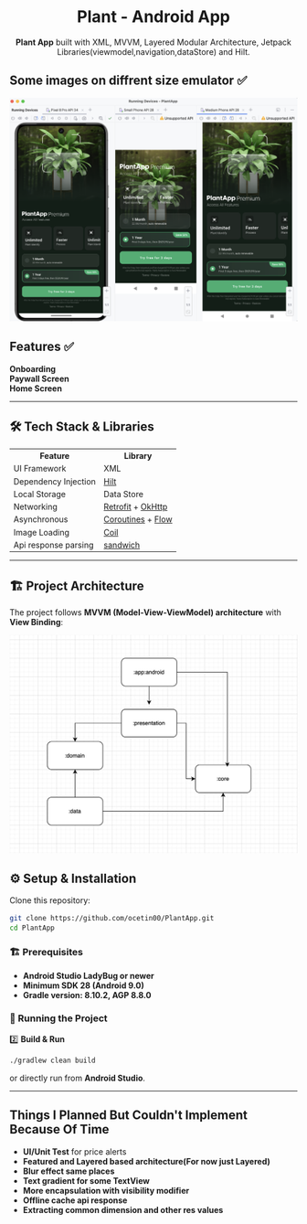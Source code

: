 <!-- README.md -->

<h1 align="center">Plant - Android App</h1>
<p align="center"> <strong>Plant App</strong> built with XML, MVVM, Layered Modular Architecture, Jetpack Libraries(viewmodel,navigation,dataStore) and Hilt.</p>

## Some images on diffrent size emulator ✅ 
![img1](https://github.com/ocetin00/temp/blob/main/Screenshot%202025-02-10%20at%2003.37.26.png)


## Features ✅ 

 <strong>Onboarding</strong><br>
 <strong>Paywall Screen</strong><br>
 <strong>Home Screen</strong><br>

---


## 🛠️ Tech Stack & Libraries

<table>
  <tr>
    <th>Feature</th>
    <th>Library</th>
  </tr>
  <tr>
    <td>UI Framework</td>
    <td>XML</a></td>
  </tr>
  <tr>
    <td>Dependency Injection</td>
    <td><a href="https://dagger.dev/hilt/">Hilt</a></td>
  </tr>
  <tr>
    <td>Local Storage</td>
    <td>Data Store</td>
  </tr>
  <tr>
    <td>Networking</td>
    <td><a href="https://square.github.io/retrofit/">Retrofit</a> + <a href="https://square.github.io/okhttp/">OkHttp</a></td>
  </tr>
  <tr>
    <td>Asynchronous</td>
    <td><a href="https://developer.android.com/kotlin/coroutines">Coroutines</a> + <a href="https://developer.android.com/kotlin/flow">Flow</a></td>
  </tr>
  <tr>
    <td>Image Loading</td>
    <td><a href="https://coil-kt.github.io/coil/">Coil</a></td>
  </tr>
  <tr>
    <td>Api response parsing</td>
    <td><a href="https://github.com/skydoves/sandwich">sandwich</a></td>
  </tr>
</table>

---

## 🏗️ Project Architecture

The project follows **MVVM (Model-View-ViewModel) architecture** with **View Binding**:

![module](https://github.com/ocetin00/temp/blob/main/Screenshot%202025-02-10%20at%2003.25.06.png)


## ⚙️ Setup & Installation

Clone this repository:
```bash
git clone https://github.com/ocetin00/PlantApp.git
cd PlantApp
```

### 🏗 Prerequisites
- **Android Studio LadyBug or newer**
- **Minimum SDK 28 (Android 9.0)**
- **Gradle version: 8.10.2, AGP 8.8.0**

### 🔧 Running the Project

2️⃣ **Build & Run**
```bash
./gradlew clean build
```
or directly run from **Android Studio**.  

---

##  Things I Planned But Couldn't Implement Because Of Time

- **UI/Unit Test** for price alerts 
- **Featured and Layered based architecture(For now just Layered)**
- **Blur effect same places**
- **Text gradient for some TextView**
- **More encapsulation with visibility modifier**
- **Offline cache api response**
- **Extracting common dimension and other res values**

